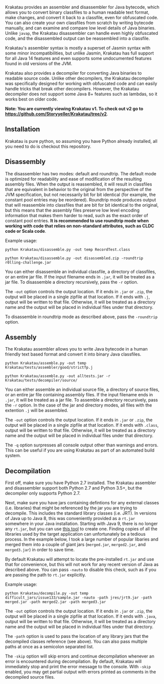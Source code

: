 Krakatau provides an assembler and disassembler for Java bytecode, which allows you to convert binary classfiles to a human readable text format, make changes, and convert it back to a classfile, even for obfuscated code. You can also create your own classfiles from scratch by writing bytecode manually, and can examine and compare low level details of Java binaries. Unlike `javap`, the Krakatau disassembler can handle even highly obfuscated code, and the disassembled output can be reassembled into a classfile.

Krakatau's assembler syntax is mostly a superset of Jasmin syntax with some minor incompatibilities, but unlike Jasmin, Krakatau has full support for all Java 14 features and even supports some undocumented features found in old versions of the JVM.

Krakatau also provides a decompiler for converting Java binaries to readable source code. Unlike other decompilers, the Krakatau decompiler was specifically designed for working with obfuscated code and can easily handle tricks that break other decompilers. However, the Krakatau decompiler does not support some Java 8+ features such as lambdas, so it works best on older code.

**Note: You are currently viewing Krakatau v1. To check out v2 go to https://github.com/Storyyeller/Krakatau/tree/v2**.

## Installation

Krakatau is pure python, so assuming you have Python already installed, all you need to do is checkout this repository.

## Disassembly

The disassembler has two modes: default and roundtrip. The default mode is optimized for readability and ease of modification of the resulting assembly files. When the output is reassembled, it will result in classfiles that are equivalent in behavior to the original from the perspective of the JVM specification, but not necessarily bit for bit identical (for example, the constant pool entries may be reordered). Roundtrip mode produces output that will reassemble into classfiles that are bit for bit identical to the original, but this means that the assembly files preserve low level encoding information that makes them harder to read, such as the exact order of constant pool entries. **It is recommended to use roundtrip mode when working with code that relies on non-standard attributes, such as CLDC code or Scala code**.

Example usage:

    python Krakatau/disassemble.py -out temp RecordTest.class

    python Krakatau/disassemble.py -out disassembled.zip -roundtrip r0lling-challenge.jar

You can either disassemble an individual classfile, a directory of classfiles, or an entire jar file. If the input filename ends in `.jar`, it will be treated as a jar file. To disassemble a directory recursively, pass the `-r` option.

The `-out` option controls the output location. If it ends in `.jar` or `.zip`, the output will be placed in a single zipfile at that location. If it ends with `.j`, output will be written to that file. Otherwise, it will be treated as a directory name and the output will be placed in individual files under that directory.

To disassemble in roundtrip mode as described above, pass the `-roundtrip` option.

## Assembly

The Krakatau assembler allows you to write Java bytecode in a human friendly text based format and convert it into binary Java classfiles.

    python Krakatau/assemble.py -out temp Krakatau/tests/assembler/good/strictfp.j

    python Krakatau/assemble.py -out alltests.jar -r Krakatau/tests/decompiler/source/

You can either assemble an individual source file, a directory of source files, or an entire jar file containing assembly files. If the input filename ends in `.jar`, it will be treated as a jar file. To assemble a directory recursively, pass the `-r` option. In the case of the jar and directory modes, all files with the extention `.j` will be assembled.

The `-out` option controls the output location. If it ends in `.jar` or `.zip`, the output will be placed in a single zipfile at that location. If it ends with `.class`, output will be written to that file. Otherwise, it will be treated as a directory name and the output will be placed in individual files under that directory.

The `-q` option surpresses all console output other than warnings and errors. This can be useful if you are using Krakatau as part of an automated build system.

## Decompilation

First off, make sure you have Python 2.7 installed. The Krakatau assembler and disassembler support both Python 2.7 and Python 3.5+, but the decompiler only supports Python 2.7.

Next, make sure you have jars containing defintions for any external classes (i.e. libraries) that might be referenced by the jar you are trying to decompile. This includes the standard library classes (i.e. JRT). In versions of Java up to Java 8, this was conveniently provided as a `rt.jar` somewhere in your Java installation. Starting with Java 9, there is no longer any `rt.jar`, but you can use [this tool](https://github.com/Storyyeller/jrt-extractor) to create one. Finding copies of all the libraries used by the target application can unfortunately be a tedious process. In the example below, I took a large number of popular libaries and merged them into a couple of giant jars (`merged.jar`, `merged2.jar`, and `merged3.jar`) in order to save time.

By default Krakatau will attempt to locate the pre-installed `rt.jar` and use that for convenience, but this will not work for any recent version of Java as described above. You can pass `-nauto` to disable this check, such as if you are passing the path to `rt.jar` explicitly.

Example usage:

    python Krakatau/decompile.py -out temp difficult_jars/issue133/sample.jar -nauto -path jres/jrt9.jar -path merged.jar -path merged2.jar -path merged3.jar

The `-out` option controls the output location. If it ends in `.jar` or `.zip`, the output will be placed in a single zipfile at that location. If it ends with `.java`, output will be written to that file. Otherwise, it will be treated as a directory name and the output will be placed in individual files under that directory.

The `-path` option is used to pass the location of any library jars that the decompiled classes reference (see above). You can also pass multiple paths at once as a semicolon separated list.

The `-skip` option will skip errors and continue decompilation whenever an error is encountered during decompilation. By default, Krakatau will immediately stop and print the error message to the console. With `-skip` enabled, you may get partial output with errors printed as comments in the decompiled source files.


